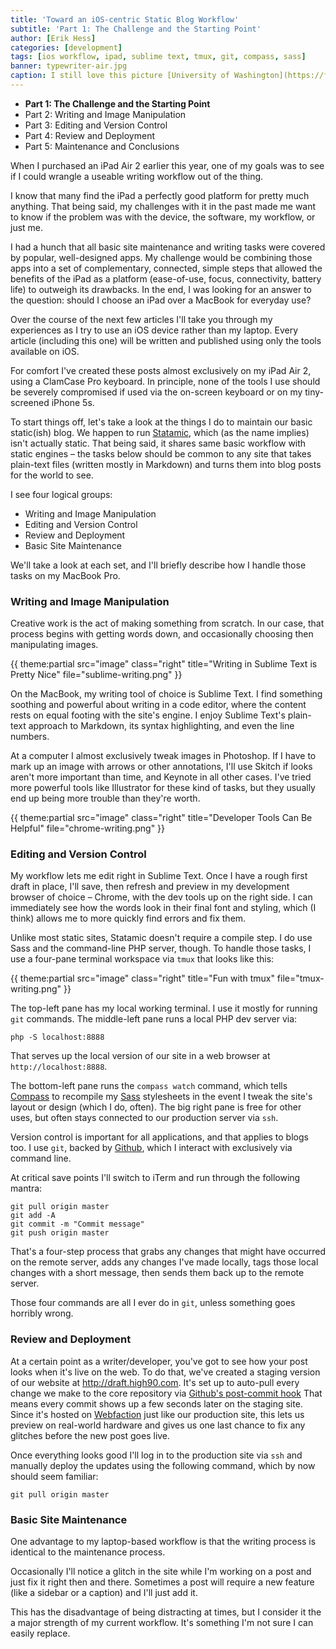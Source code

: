 ```yaml
---
title: 'Toward an iOS-centric Static Blog Workflow'
subtitle: 'Part 1: The Challenge and the Starting Point'
author: [Erik Hess]
categories: [development]
tags: [ios workflow, ipad, sublime text, tmux, git, compass, sass]
banner: typewriter-air.jpg
caption: I still love this picture [University of Washington](https://flic.kr/p/87G2B1)
---
```


* **Part 1: The Challenge and the Starting Point**
* Part 2: Writing and Image Manipulation
* Part 3: Editing and Version Control
* Part 4: Review and Deployment
* Part 5: Maintenance and Conclusions

When I purchased an iPad Air 2 earlier this year, one of my goals was to see if I could wrangle a useable writing workflow out of the thing.

I know that many find the iPad a perfectly good platform for pretty much anything. That being said, my challenges with it in the past made me want to know if the problem was with the device, the software, my workflow, or just me. 

I had a hunch that all basic site maintenance and writing tasks were covered by popular, well-designed apps. My challenge would be combining those apps into a set of complementary, connected, simple steps that allowed the benefits of the iPad as a platform (ease-of-use, focus, connectivity, battery life) to outweigh its drawbacks. In the end, I was looking for an answer to the question: should I choose an iPad over a MacBook for everyday use?

Over the course of the next few articles I'll take you through my experiences as I try to use an iOS device rather than my laptop. Every article (including this one) will be written and published using only the tools available on iOS. 

For comfort I've created these posts almost exclusively on my iPad Air 2, using a ClamCase Pro keyboard. In principle, none of the tools I use should be severely compromised if used via the on-screen keyboard or on my tiny-screened iPhone 5s.

To start things off, let's take a look at the things I do to maintain our basic static(ish) blog. We happen to run [Statamic](http://statamic.com), which (as the name implies) isn't actually static. That being said, it shares same basic workflow with static engines &ndash; the tasks below should be common to any site that takes plain-text files (written mostly in Markdown) and turns them into blog posts for the world to see.

I see four logical groups:

* Writing and Image Manipulation
* Editing and Version Control
* Review and Deployment
* Basic Site Maintenance

We'll take a look at each set, and I'll briefly describe how I handle those tasks on my MacBook Pro.

### Writing and Image Manipulation

Creative work is the act of making something from scratch. In our case, that process begins with getting words down, and occasionally choosing then manipulating images.

{{ theme:partial src="image" class="right" title="Writing in Sublime Text is Pretty Nice" file="sublime-writing.png" }}

On the MacBook, my writing tool of choice is Sublime Text. I find something soothing and powerful about writing in a code editor, where the content rests on equal footing with the site's engine. I enjoy Sublime Text's plain-text approach to Markdown, its syntax highlighting, and even the line numbers. 

At a computer I almost exclusively tweak images in Photoshop. If I have to mark up an image with arrows or other annotations, I'll use Skitch if looks aren't more important than time, and Keynote in all other cases. I've tried more powerful tools like Illustrator for these kind of tasks, but they usually end up being more trouble than they're worth.

{{ theme:partial src="image" class="right" title="Developer Tools Can Be Helpful" file="chrome-writing.png" }}

### Editing and Version Control

My workflow lets me edit right in Sublime Text. Once I have a rough first draft in place, I'll save, then refresh and preview in my development browser of choice &ndash; Chrome, with the dev tools up on the right side. I can immediately see how the words look in their final font and styling, which (I think) allows me to more quickly find errors and fix them.

Unlike most static sites, Statamic doesn't require a compile step. I do use Sass and the command-line PHP server, though. To handle those tasks, I use a four-pane terminal workspace via `tmux` that looks like this:

{{ theme:partial src="image" class="right" title="Fun with tmux" file="tmux-writing.png" }}

The top-left pane has my local working terminal. I use it mostly for running `git` commands. The middle-left pane runs a local PHP dev server via:

`php -S localhost:8888`

That serves up the local version of our site in a web browser at `http://localhost:8888`. 

The bottom-left pane runs the `compass watch` command, which tells [Compass](http://compass-style.org) to recompile my [Sass](http://sass-lang.com) stylesheets in the event I tweak the site's layout or design (which I do, often). The big right pane is free for other uses, but often stays connected to our production server via `ssh`.

Version control is important for all applications, and that applies to blogs too. I use `git`, backed by [Github](http://github.com), which I interact with exclusively via command line. 

At critical save points I'll switch to iTerm and run through the following mantra:

```
git pull origin master
git add -A
git commit -m "Commit message"
git push origin master
```

That's a four-step process that grabs any changes that might have occurred on the remote server, adds any changes I've made locally, tags those local changes with a short message, then sends them back up to the remote server. 

Those four commands are all I ever do in `git`, unless something goes horribly wrong.

### Review and Deployment

At a certain point as a writer/developer, you've got to see how your post looks when it's live on the web. To do that, we've created a staging version of our website at http://draft.high90.com. It's set up to auto-pull every change we make to the core repository via [Github's post-commit hook](https://developer.github.com/webhooks/) That means every commit shows up a few seconds later on the staging site. Since it's hosted on [Webfaction](http://webfaction.com) just like our production site, this lets us preview on real-world hardware and gives us one last chance to fix any glitches before the new post goes live.

Once everything looks good I'll log in to the production site via `ssh` and manually deploy the updates using the following command, which by now should seem familiar:

```
git pull origin master
```

### Basic Site Maintenance

One advantage to my laptop-based workflow is that the writing process is identical to the maintenance process.

Occasionally I'll notice a glitch in the site while I'm working on a post and just fix it right then and there. Sometimes a post will require a new feature (like a sidebar or a caption) and I'll just add it.

This has the disadvantage of being distracting at times, but I consider it the a major strength of my current workflow. It's something I'm not sure I can easily replace.
